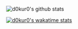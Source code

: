 ![d0kur0's github stats](https://github-readme-stats.vercel.app/api?username=d0kur0&show_icons=true&theme=radical&count_private=true)

[![d0kur0's wakatime stats](https://github-readme-stats.vercel.app/api/wakatime?username=d0kur0)](https://github.com/anuraghazra/github-readme-stats)

